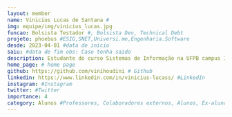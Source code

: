 ```yaml
---
layout: member
name: Vinicius Lucas de Santana #
img: equipe/img/vinicius_lucas.jpg
funcao: Bolsista Testador #, Bolsista Dev, Technical Debt
projeto: phoebus #ESIG,SNET,Universi.me,Engenharia.Software
desde: 2023-04-01 #data de início
saiu: #data de fim obs: Caso tenha saido
description: Estudante do curso Sistemas de Informação na UFPB campus IV em rio tinto,tenho Competência em SQL/PLSQL,JS,C,Java. Nos meu tempo livre gosto de sair com amigos, frequentar novos lugares, praticar esportes e sempre me mantendo informado de novos assuntos.  # suas skills e gostos, fique tranquilo é apenas o começo da sua jornada
home_page: # home page
github: https://github.com/vinihoudini # Github 
linkedin: https://www.linkedin.com/in/vinicius-lucass/ #LinkedIn 
instagram: #Instagram 
twitter: #Twitter
importance: 4
category: Alunos #Professores, Colaboradores externos, Alunos, Ex-alunos
---
```

